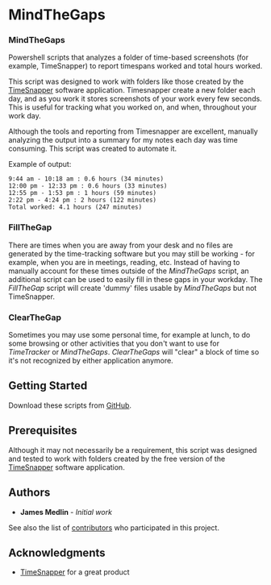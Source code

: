 # MindTheGaps

### MindTheGaps

Powershell scripts that analyzes a folder of time-based screenshots (for example, TimeSnapper) to report timespans worked and total hours worked.

This script was designed to work with folders like those created by the [TimeSnapper](http://www.timesnapper.com/) software application.  Timesnapper create a new folder each day, and as you work it stores screenshots of your work every few seconds.  This is useful for tracking what you worked on, and when, throughout your work day.

Although the tools and reporting from Timesnapper are excellent, manually analyzing the output into a summary for my notes each day was time consuming.  This script was created to automate it.

Example of output:  
```
9:44 am - 10:18 am : 0.6 hours (34 minutes)  
12:00 pm - 12:33 pm : 0.6 hours (33 minutes)  
12:55 pm - 1:53 pm : 1 hours (59 minutes)  
2:22 pm - 4:24 pm : 2 hours (122 minutes)  
Total worked: 4.1 hours (247 minutes)  
```

### FillTheGap
There are times when you are away from your desk and no files are generated by the time-tracking software but you may still be working - for example, when you are in meetings, reading, etc.  Instead of having to manually account for these times outside of the *MindTheGaps* script, an additional script can be used to easily fill in these gaps in your workday.  The *FillTheGap* script will create 'dummy' files usable by *MindTheGaps* but not TimeSnapper.

### ClearTheGap
Sometimes you may use some personal time, for example at lunch, to do some browsing or other activities that you don't want to use for *TimeTracker* or *MindTheGaps*.  *ClearTheGaps* will "clear" a block of time so it's not recognized by either application anymore.

## Getting Started

Download these scripts from [GitHub](https://github.com/jmedlinz/MindTheGaps).

## Prerequisites

Although it may not necessarily be a requirement, this script was designed and tested to work with folders created by the free version of the [TimeSnapper](http://www.timesnapper.com/) software application.  

<!--
### Installing

A step by step series of examples that tell you how to get a development env running

Say what the step will be

```
Give the example
```

And repeat

```
until finished
```

End with an example of getting some data out of the system or using it for a little demo

## Running the tests

Explain how to run the automated tests for this system

### Break down into end to end tests

Explain what these tests test and why

```
Give an example
```

### And coding style tests

Explain what these tests test and why

```
Give an example
```

## Deployment

Add additional notes about how to deploy this on a live system

## Built With

* [Dropwizard](http://www.dropwizard.io/1.0.2/docs/) - The web framework used
* [Maven](https://maven.apache.org/) - Dependency Management
* [ROME](https://rometools.github.io/rome/) - Used to generate RSS Feeds

## Contributing

Please read [CONTRIBUTING.md](https://gist.github.com/PurpleBooth/b24679402957c63ec426) for details on our code of conduct, and the process for submitting pull requests to us.

## Versioning

We use [SemVer](http://semver.org/) for versioning. For the versions available, see the [tags on this repository](https://github.com/your/project/tags). 

-->

## Authors

* **James Medlin** - *Initial work*

See also the list of [contributors](https://github.com/jmedlinz/MindTheGaps/contributors) who participated in this project.

<!--
## License

This project is licensed under the MIT License - see the [LICENSE.md](LICENSE.md) file for details
-->

## Acknowledgments

* [TimeSnapper](http://www.timesnapper.com/) for a great product
